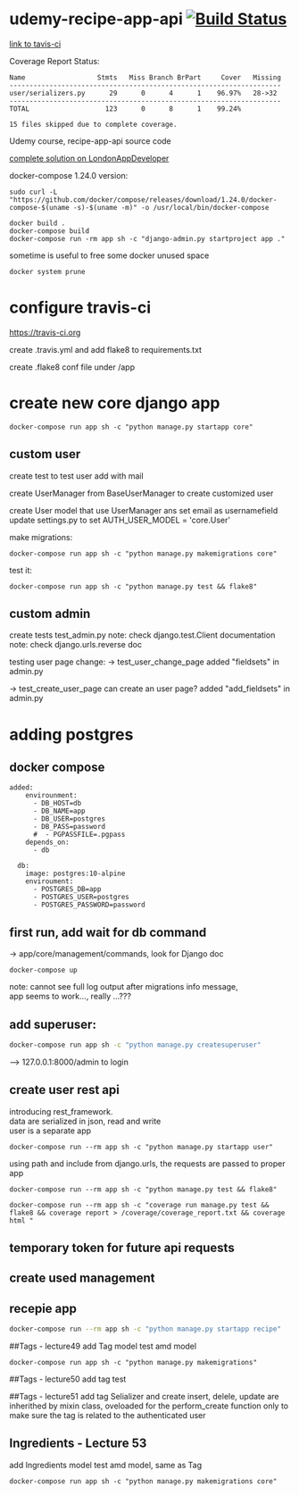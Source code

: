 # udemy-recipe-app-api [![Build Status](https://travis-ci.org/mpasquini/udemy-recipe-app-api.svg?branch=development)](https://travis-ci.org/mpasquini/udemy-recipe-app-api)  
[link to tavis-ci](https://travis-ci.org/mpasquini/udemy-recipe-app-api)  

Coverage Report Status:  
```coverage
Name                  Stmts   Miss Branch BrPart     Cover   Missing
--------------------------------------------------------------------
user/serializers.py      29      0      4      1    96.97%   28->32
--------------------------------------------------------------------
TOTAL                   123      0      8      1    99.24%

15 files skipped due to complete coverage.
```


Udemy course, recipe-app-api source code  

[complete solution on LondonAppDeveloper](https://github.com/LondonAppDeveloper/recipe-app-api/tree/master/app/core)  

docker-compose 1.24.0 version:  
```
sudo curl -L "https://github.com/docker/compose/releases/download/1.24.0/docker-compose-$(uname -s)-$(uname -m)" -o /usr/local/bin/docker-compose   
```  

```
docker build .  
docker-compose build  
docker-compose run -rm app sh -c "django-admin.py startproject app ."  
```

sometime is useful to free some docker unused space 
```bash    
docker system prune 
```  

# configure travis-ci
https://travis-ci.org

create .travis.yml
and add flake8 to requirements.txt

create .flake8 conf file under /app


# create new core django app  
```
docker-compose run app sh -c "python manage.py startapp core"
```

## custom user
create test to test user add with mail  

create UserManager from BaseUserManager to create customized user  

create User model that use UserManager ans set email as usernamefield  
update settings.py to set AUTH_USER_MODEL = 'core.User'  

make migrations:
```
docker-compose run app sh -c "python manage.py makemigrations core"   
```
test it:
```
docker-compose run app sh -c "python manage.py test && flake8"  
```


## custom admin
create tests test_admin.py
note: check django.test.Client documentation
note: check django.urls.reverse doc

testing user page change: 
-> test_user_change_page 
added "fieldsets" in admin.py

-> test_create_user_page
can create an user page?
added "add_fieldsets" in admin.py

# adding postgres
## docker compose
```docker-compose
added: 
    envirounment:
      - DB_HOST=db
      - DB_NAME=app
      - DB_USER=postgres
      - DB_PASS=password
      #  - PGPASSFILE=.pgpass
    depends_on:
      - db

  db:
    image: postgres:10-alpine
    enviroument:
      - POSTGRES_DB=app
      - POSTGRES_USER=postgres
      - POSTGRES_PASSWORD=password
```      

## first run, add wait for db command  
-> app/core/management/commands, look for Django doc   
```
docker-compose up    
```
note: cannot see full log output after migrations info message,     
app seems to work..., really ...???  


## add superuser:  
```bash
docker-compose run app sh -c "python manage.py createsuperuser"    
```
--> 127.0.0.1:8000/admin to login   

## create user rest api
introducing rest_framework.   
data are serialized in json, read and write  
user is a separate app  

```
docker-compose run --rm app sh -c "python manage.py startapp user"    
```
using path and include from django.urls, the requests are passed to proper app  

```
docker-compose run --rm app sh -c "python manage.py test && flake8"  

docker-compose run --rm app sh -c "coverage run manage.py test && flake8 && coverage report > /coverage/coverage_report.txt && coverage html "  
```



## temporary token for future api requests


## create used management


## recepie  app

```bash
docker-compose run --rm app sh -c "python manage.py startapp recipe"
```


##Tags - lecture49
add Tag model test amd model
```
docker-compose run app sh -c "python manage.py makemigrations"   
```
##Tags - lecture50
add tag test

##Tags - lecture51
add tag Selializer and create
insert, delele, update are inherithed by mixin class, 
oveloaded for the perform_create function only to make sure the tag is related to the authenticated user

## Ingredients - Lecture 53
add Ingredients model test amd model, same as Tag
```
docker-compose run app sh -c "python manage.py makemigrations core"    
```



